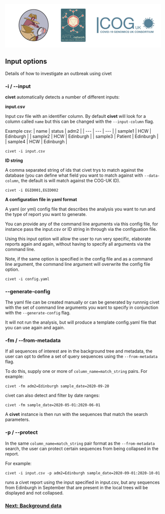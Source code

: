![](./doc_figures/website_header.png)

## Input options

Details of how to investigate an outbreak using civet

### -i / --input

<strong>civet</strong> automatically detects a number of different inputs:

<strong>input.csv</strong>

Input csv file with an identifier column. By default <strong>civet</strong> will look for a column called `name` but this can be changed with the `--input-column` flag.

Example csv:
| name | status | adm2 | 
| --- | --- | --- |
| sample1 | HCW | Edinburgh | 
| sample2 | HCW | Edinburgh | 
| sample3 | Patient | Edinburgh | 
| sample4 | HCW | Edinburgh | 

```
civet -i input.csv
```
<strong>ID string</strong>

A comma separated string of ids that civet trys to match against the database (you can define what field you want to match against with `--data-column`, the default is will match against the COG-UK ID).
```
civet -i EGID001,EGID002
```
<strong>A configuration file in yaml format</strong>

A yaml (or yml) config file that describes the analysis you want to run and the type of report you want to generate.

You can provide any of the command line arguments via this config file, for instance pass the input.csv or ID string in through via the configuation file.

Using this input option will allow the user to run very specific, elaborate reports again and again, without having to specify all arguments via the command line.

Note, if the same option is specified in the config file and as a command line argument, the command line argument will overwrite the config file option. 
```
civet -i config.yaml
```
### --generate-config
The yaml file can be created manually or can be generated by runnnig civet with the set of command line arguments you want to specify in conjunction with the `--generate-config` flag. 

It will not run the analysis, but will produce a template config.yaml file that you can use again and again. 

### -fm / --from-metadata

If all sequences of interest are in the background tree and metadata, the user can opt to define a set of query sequences using the ``--from-metadata`` flag. 

To do this, supply one or more of ``column_name=match_string`` pairs. For example:
```
civet -fm adm2=Edinburgh sample_date=2020-09-20
```

civet can also detect and filter by date ranges:
```
civet -fm sample_date=2020-05-01:2020-06-01
```

A <strong>civet</strong> instance is then run with the sequences that match the search parameters.

### -p / --protect

In the same ``column_name=match_string`` pair format as the `--from-metadata` search, the user can protect certain sequences from being collapsed in the report. 

For example:
```
civet -i input.csv -p adm2=Edinburgh sample_date=2020-09-01:2020-10-01
```
runs a civet report using the input specified in input.csv, but any sequences from Edinburgh in September that are present in the local trees will be displayed and not collapsed.

### [Next: Background data](./background_data.md)
